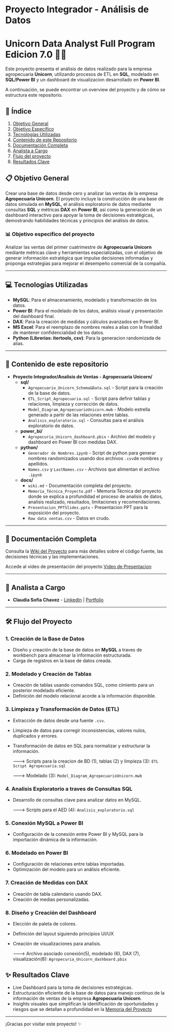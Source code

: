 # Proyecto Integrador - Análisis de Datos
# Unicorn Data Analyst Full Program Edicion 7.0 🦄🌾

Este proyecto presenta el análisis de datos realizado para la empresa agropecuaria **Unicorn**, utilizando procesos de ETL en **SQL**, modelado en **SQL/Power BI** y un dashboard de visualizacion desarrollado en **Power BI**.

A continuación, se puede encontrar un overview del proyecto y de cómo se estructura este repositorio.

## 📑 Índice

1. [Objetivo General](#-objetivo-general)
2. [Objetivo Específico](#-objetivo-especifico-del-proyecto)
3. [Tecnologías Utilizadas](#-tecnologías-utilizadas)
4. [Contenido de este Repositorio](#-contenido-de-este-repositorio)
5. [Documentación Completa](#-documentación-completa)
6. [Analista a Cargo](#-analista-a-cargo)
7. [Flujo del proyecto](#1-creación-de-la-base-de-datos)
8. [Resultados Clave](#-resultados-clave)


## 📋 Objetivo General
Crear una base de datos desde cero y analizar las ventas de la empresa **Agropecuaria Unicorn**. 
El proyecto incluye la construcción de una base de datos simulada en **MySQL**, el análisis exploratorio de datos mediante consultas **SQL**
y métricas **DAX** en **Power BI**, así como la generación de un dashboard interactivo para apoyar la toma de decisiones estratégicas, demostrando habilidades técnicas y principios del análisis de datos.

### 📊 Objetivo especifico del proyecto
Analizar las ventas del primer cuatrimestre de **Agropecuaria Unicorn** mediante métricas clave y herramientas especializadas, con el objetivo de generar información estratégica que impulse decisiones informadas y proponga estrategias 
para mejorar el desempeño comercial de la compañía.

---
## 💻 Tecnologías Utilizadas

- **MySQL**: Para el almacenamiento, modelado y transformación de los datos.
- **Power BI**: Para el modelado de los datos, análisis visual y presentación del dashboard final.
- **DAX**: Para la creación de medidas y cálculos avanzados en Power BI.
- **MS Excel**: Para el reemplazo de nombres reales a alias con la finalidad de mantener confidencialidad de los datos.
- **Python (Librerias: itertools, csv)**: Para la generacion randomizada de alias.

---

## 📂 Contenido de este repositorio

- **Proyecto Integrador/Analisis de Ventas - Agropecuaria Unicorn/**
  - **sql/**  
    - `Agropecuario_Unicorn_Schema&Data.sql` - Script para la creación de la base de datos.  
    - `ETL_Script_Agropecuaria.sql` - Script para definir tablas y relaciones, limpieza y corrección de datos. 
    - `Model_Diagram_AgropecuarioUnicorn.mwb` - Modelo estrella generado a partir de las relaciones entre tablas.  
    - `Analisis_exploratorio.sql` - Consultas para el análisis exploratorio de datos.  
  - **power_bi/**  
    - `Agropecuria_Unicorn_dashboard.pbix` - Archivo del modelo y dashboard en Power BI con medidas DAX.
  - **python/**
    - `Generador de Nombres.ipynb` - Script de python para generar nombres randomizados usando dos archivos `.csv`de nombres y apellidos.
    - `Names.csv` y `LastNames.csv` - Archivos que alimentan el archivo `.ipynb`
  - **docs/**  
    - `wiki.md` - Documentación completa del proyecto.
    - `Memoria_Técnica_Proyecto.pdf` - Memoria Técnica del proyecto donde se explica a profundidad el proceso de analisis de datos, analisis realizado, resultados, limitaciones y recomendaciones.
    - `Presentacion_PPTSlides.pptx` - Presentacion PPT para la exposición del proyecto.
    - `Raw data ventas.csv` - Datos en crudo.
---

## 📖 Documentación Completa
Consulta la [Wiki del Proyecto](https://github.com/ClaudiSofiaChavez/Proyecto_Integrador_Unicorn/wiki) para más detalles sobre el código fuente, las decisiones técnicas y las implementaciones.

Accede al video de presentación del proyecto [Video de Presentacion](X)

---

## 👥 Analista a Cargo
- **Claudia Sofia Chavez** - [LinkedIn](https://www.linkedin.com/in/claudiasofiachavez/) | [Portfolio](https://claudiasofiachavez.github.io/data-narratives/)

---

## 🛠️ Flujo del Proyecto
### 1. **Creación de la Base de Datos**
- Diseño y creación de la base de datos en **MySQL** a traves de workbench para almacenar la información estructurada.
- Carga de registros en la base de datos creada.

### 2. **Modelado y Creación de Tablas**
- Creación de tablas usando comandos SQL, como cimiento para un posterior modelado eficiente.
- Definición del modelo relacional acorde a la información disponible.

### 3. **Limpieza y Transformación de Datos (ETL)**
- Extracción de datos desde una fuente `.csv`.
- Limpieza de datos para corregir inconsistencias, valores nulos, duplicados y errores.
- Transformación de datos en SQL para normalizar y estructurar la información.

  ---> Scripts para la creacion de BD (1), tablas (2) y limpieza  (3): `ETL Script Agropecuaria.sql`
  
  ---> Modelado (3): `Model_Diagram_AgropecuarioUnicorn.mwb`

### 4. **Analisis Exploratorio a traves de Consultas SQL**
- Desarrollo de consultas clave para analizar datos en MySQL.
  
  ---> Scripts para el AED (4): `Analisis_exploratorio.sql`

### 5. **Conexión MySQL a Power BI**
- Configuración de la conexión entre Power BI y MySQL para la importación dinámica de la información.

### 6. **Modelado en Power BI**
- Configuración de relaciones entre tablas importadas.
- Optimización del modelo para un análisis eficiente.

### 7. **Creación de Medidas con DAX**
- Creación de tabla calendario usando DAX.
- Creación de medias personalizadas.

### 8. **Diseño y Creación del Dashboard**
- Elección de paleta de colores.
- Definición del layout siguiendo principios UI/UX
- Creación de visualizaciones para analisis.

  ---> Archivo asociado conexión(5), modelado (6), DAX (7), visualización(8): `Agropecuria_Unicorn_dashboard.pbix`

## ✨ Resultados Clave
- Live Dashboard para la toma de decisiones estratégicas.
- Estructuración eficiente de la base de datos para manejo continuo de la información de ventas de la empresa **Agropecuaria Unicorn**.
- Insights visuales que simplifican la identificación de oportunidades y riesgos que se detallan a profundidad en la  [Memoria del Proyecto](https://github.com/ClaudiSofiaChavez/Proyecto_Integrador_Unicorn/Memoria_Técnica_Proyecto.pdf)

---

¡Gracias por visitar este proyecto! ✨
